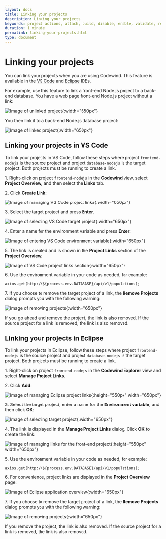 ```yaml
---
layout: docs
title: Linking your projects
description: Linking your projects
keywords: project actions, attach, build, disable, enable, validate, refresh, link, linking your projects, VS Code, Eclipse
duration: 1 minute
permalink: linking-your-projects.html
type: document
---
```


# Linking your projects

You can link your projects when you are using Codewind. This feature is available in the [VS Code](#linking-your-projects-in-vs-code) and [Eclipse](#linking-your-projects-in-eclipse) IDEs.

For example, use this feature to link a front-end Node.js project to a back-end database. You have a web page front-end Node.js project without a link:

![Image of unlinked project](images/linking-feature/unlinked_project.png){:width="650px"}

You then link it to a back-end Node.js database project:

![Image of linked project](images/linking-feature/linked_project.png){:width="650px"}

## Linking your projects in VS Code

To link your projects in VS Code, follow these steps where project `frontend-nodejs` is the source project and project `database-nodejs` is the target project. Both projects must be running to create a link.

1\. Right-click on project `frontend-nodejs` in the **Codewind** view, select **Project Overview**, and then select the **Links** tab.

2\. Click **Create Link**:

![Image of managing VS Code project links](images/linking-feature/vscode_add_project_link.png){:width="650px"}

3\. Select the target project and press **Enter**. 

![Image of selecting VS Code target project](images/linking-feature/vscode_select_target_project.png){:width="650px"}

4\. Enter a name for the environment variable and press **Enter**:

![Image of entering VS Code environment variable](images/linking-feature/vscode_enter_environment_variable.png){:width="650px"}

5\. The link is created and is shown in the **Project Links** section of the **Project Overview**:

![Image of VS Code project links section](images/linking-feature/vscode_manage_project_links_step_4.png){:width="650px"}

6\. Use the environment variable in your code as needed, for example:

`axios.get(http://${process.env.DATABASE}/api/v1/populations);`

7\. If you choose to remove the target project of a link, the **Remove Projects** dialog prompts you with the following warning:

![Image of removing projects](images/linking-feature/vscode_remove_projects.png){:width="650px"}

If you go ahead and remove the project, the link is also removed. If the source project for a link is removed, the link is also removed.

## Linking your projects in Eclipse

To link your projects in Eclipse, follow these steps where project `frontend-nodejs` is the source project and project `database-nodejs` is the target project. Both projects must be running to create a link.

1\. Right-click on project `frontend-nodejs` in the **Codewind Explorer** view and select **Manage Project Links**.

2\. Click **Add**:

![Image of managing Eclipse project links](images/linking-feature/eclipse_manage_project_links.png){:height="550px" width="650px"}

3\. Select the target project, enter a name for the **Environment variable**, and then click **OK**:

![Image of selecting target project](images/linking-feature/eclipse_add_project_link.png){:width="650px"}

4\. The link is displayed in the **Manage Project Links** dialog. Click **OK** to create the link:

![Image of managing links for the front-end project](images/linking-feature/eclipse_manage_project_links_step_4.png){:height="550px" width="650px"}

5\. Use the environment variable in your code as needed, for example:

`axios.get(http://${process.env.DATABASE}/api/v1/populations);`

6\. For convenience, project links are displayed in the **Project Overview** page:

![Image of Eclipse application overview](images/linking-feature/eclipse_application_overview.png){:width="650px"}

7\. If you choose to remove the target project of a link, the **Remove Projects** dialog prompts you with the following warning:

![Image of removing projects](images/linking-feature/eclipse_remove_projects.png){:width="650px"}

If you remove the project, the link is also removed. If the source project for a link is removed, the link is also removed.
